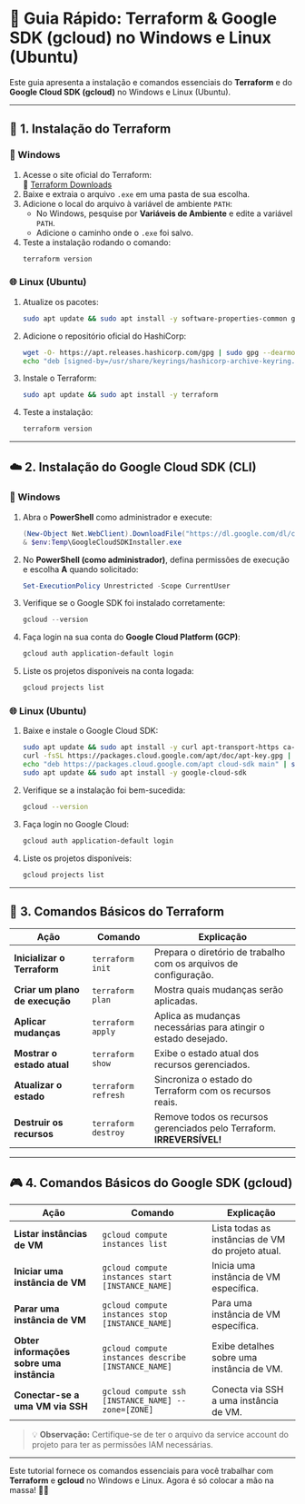 # 📌 Guia Rápido: Terraform & Google SDK (gcloud) no Windows e Linux (Ubuntu)

Este guia apresenta a instalação e comandos essenciais do **Terraform** e do **Google Cloud SDK (gcloud)** no Windows e Linux (Ubuntu).

---

## 🏰 1. Instalação do Terraform

### 📀 Windows

1. Acesse o site oficial do Terraform:  
   🔗 [Terraform Downloads](https://developer.hashicorp.com/terraform/downloads)
2. Baixe e extraia o arquivo `.exe` em uma pasta de sua escolha.
3. Adicione o local do arquivo à variável de ambiente `PATH`:
   - No Windows, pesquise por **Variáveis de Ambiente** e edite a variável `PATH`.
   - Adicione o caminho onde o `.exe` foi salvo.
4. Teste a instalação rodando o comando:
   ```bash
   terraform version
   ```

### 🌐 Linux (Ubuntu)

1. Atualize os pacotes:
   ```bash
   sudo apt update && sudo apt install -y software-properties-common gnupg
   ```
2. Adicione o repositório oficial do HashiCorp:
   ```bash
   wget -O- https://apt.releases.hashicorp.com/gpg | sudo gpg --dearmor -o /usr/share/keyrings/hashicorp-archive-keyring.gpg
   echo "deb [signed-by=/usr/share/keyrings/hashicorp-archive-keyring.gpg] https://apt.releases.hashicorp.com $(lsb_release -cs) main" | sudo tee /etc/apt/sources.list.d/hashicorp.list
   ```
3. Instale o Terraform:
   ```bash
   sudo apt update && sudo apt install -y terraform
   ```
4. Teste a instalação:
   ```bash
   terraform version
   ```

---

## ☁️ 2. Instalação do Google Cloud SDK (CLI)

### 📀 Windows

1. Abra o **PowerShell** como administrador e execute:
   ```powershell
   (New-Object Net.WebClient).DownloadFile("https://dl.google.com/dl/cloudsdk/channels/rapid/GoogleCloudSDKInstaller.exe", "$env:Temp\GoogleCloudSDKInstaller.exe")
   & $env:Temp\GoogleCloudSDKInstaller.exe
   ```
2. No **PowerShell (como administrador)**, defina permissões de execução e escolha **A** quando solicitado:
   ```powershell
   Set-ExecutionPolicy Unrestricted -Scope CurrentUser
   ```
3. Verifique se o Google SDK foi instalado corretamente:
   ```powershell
   gcloud --version
   ```
4. Faça login na sua conta do **Google Cloud Platform (GCP)**:
   ```powershell
   gcloud auth application-default login
   ```
5. Liste os projetos disponíveis na conta logada:
   ```powershell
   gcloud projects list
   ```

### 🌐 Linux (Ubuntu)

1. Baixe e instale o Google Cloud SDK:
   ```bash
   sudo apt update && sudo apt install -y curl apt-transport-https ca-certificates gnupg
   curl -fsSL https://packages.cloud.google.com/apt/doc/apt-key.gpg | sudo apt-key add -
   echo "deb https://packages.cloud.google.com/apt cloud-sdk main" | sudo tee -a /etc/apt/sources.list.d/google-cloud-sdk.list
   sudo apt update && sudo apt install -y google-cloud-sdk
   ```
2. Verifique se a instalação foi bem-sucedida:
   ```bash
   gcloud --version
   ```
3. Faça login no Google Cloud:
   ```bash
   gcloud auth application-default login
   ```
4. Liste os projetos disponíveis:
   ```bash
   gcloud projects list
   ```

---

## 🚀 3. Comandos Básicos do Terraform

| Ação                           | Comando             | Explicação                                                             |
| ------------------------------ | ------------------- | ---------------------------------------------------------------------- |
| **Inicializar o Terraform**    | `terraform init`    | Prepara o diretório de trabalho com os arquivos de configuração.       |
| **Criar um plano de execução** | `terraform plan`    | Mostra quais mudanças serão aplicadas.                                 |
| **Aplicar mudanças**           | `terraform apply`   | Aplica as mudanças necessárias para atingir o estado desejado.         |
| **Mostrar o estado atual**     | `terraform show`    | Exibe o estado atual dos recursos gerenciados.                         |
| **Atualizar o estado**         | `terraform refresh` | Sincroniza o estado do Terraform com os recursos reais.                |
| **Destruir os recursos**       | `terraform destroy` | Remove todos os recursos gerenciados pelo Terraform. **IRREVERSÍVEL!** |

---

## 🎮 4. Comandos Básicos do Google SDK (gcloud)

| Ação                                      | Comando                                             | Explicação                                        |
| ----------------------------------------- | --------------------------------------------------- | ------------------------------------------------- |
| **Listar instâncias de VM**               | `gcloud compute instances list`                     | Lista todas as instâncias de VM do projeto atual. |
| **Iniciar uma instância de VM**           | `gcloud compute instances start [INSTANCE_NAME]`    | Inicia uma instância de VM específica.            |
| **Parar uma instância de VM**             | `gcloud compute instances stop [INSTANCE_NAME]`     | Para uma instância de VM específica.              |
| **Obter informações sobre uma instância** | `gcloud compute instances describe [INSTANCE_NAME]` | Exibe detalhes sobre uma instância de VM.         |
| **Conectar-se a uma VM via SSH**          | `gcloud compute ssh [INSTANCE_NAME] --zone=[ZONE]`  | Conecta via SSH a uma instância de VM.            |

> 💡 **Observação:** Certifique-se de ter o arquivo da service account do projeto para ter as permissões IAM necessárias.

---

Este tutorial fornece os comandos essenciais para você trabalhar com **Terraform** e **gcloud** no Windows e Linux.
Agora é só colocar a mão na massa! 💪🚀
